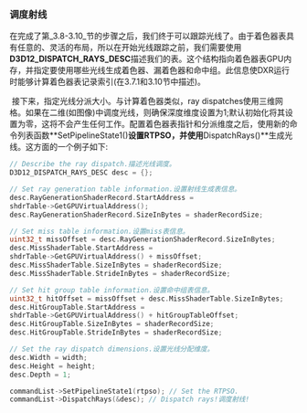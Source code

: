 ### 调度射线

​        在完成了第_3.8-3.10_节的步骤之后，我们终于可以跟踪光线了。由于着色器表具有任意的、灵活的布局，所以在开始光线跟踪之前，我们需要使用**D3D12_DISPATCH_RAYS_DESC**描述我们的表。这个结构指向着色器表GPU内存，并指定要使用哪些光线生成着色器、漏着色器和命中组。此信息使DXR运行时能够计算着色器表记录索引(在3.7.1和3.10节中描述)。

​        接下来，指定光线分派大小。与计算着色器类似，ray dispatches使用三维网格。如果在二维(如图像)中调度光线，则确保深度维度设置为1;默认初始化将其设置为零，这将不会产生任何工作。配置着色器表指针和分派维度之后，使用新的命令列表函数**SetPipelineState1()**设置RTPSO，并使用**DispatchRays()**生成光线。这方面的一个例子如下:

```c++
// Describe the ray dispatch.描述光线调度。
D3D12_DISPATCH_RAYS_DESC desc = {};

// Set ray generation table information.设置射线生成表信息。
desc.RayGenerationShaderRecord.StartAddress =
shdrTable->GetGPUVirtualAddress();
desc.RayGenerationShaderRecord.SizeInBytes = shaderRecordSize;

// Set miss table information.设置miss表信息。
uint32_t missOffset = desc.RayGenerationShaderRecord.SizeInBytes;
desc.MissShaderTable.StartAddress =
shdrTable->GetGPUVirtualAddress() + missOffset;
desc.MissShaderTable.SizeInBytes = shaderRecordSize;
desc.MissShaderTable.StrideInBytes = shaderRecordSize;

// Set hit group table information.设置命中组表信息。
uint32_t hitOffset = missOffset + desc.MissShaderTable.SizeInBytes;
desc.HitGroupTable.StartAddress =
shdrTable->GetGPUVirtualAddress() + hitGroupTableOffset;
desc.HitGroupTable.SizeInBytes = shaderRecordSize;
desc.HitGroupTable.StrideInBytes = shaderRecordSize;

// Set the ray dispatch dimensions.设置光线分配维度。
desc.Width = width;
desc.Height = height;
desc.Depth = 1;

commandList->SetPipelineState1(rtpso); // Set the RTPSO.
commandList->DispatchRays(&desc); // Dispatch rays!调度射线!
```

